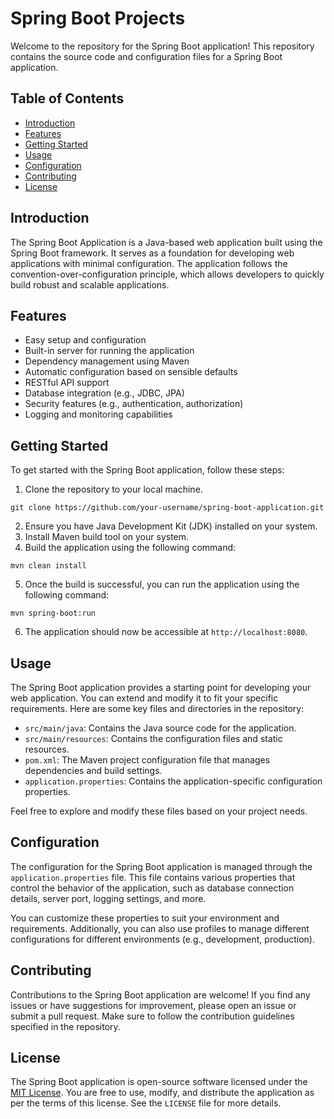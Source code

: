# Spring Boot Projects

Welcome to the repository for the Spring Boot application! This repository contains the source code and configuration files for a Spring Boot application.

## Table of Contents
- [Introduction](#introduction)
- [Features](#features)
- [Getting Started](#getting-started)
- [Usage](#usage)
- [Configuration](#configuration)
- [Contributing](#contributing)
- [License](#license)

## Introduction
The Spring Boot Application is a Java-based web application built using the Spring Boot framework. It serves as a foundation for developing web applications with minimal configuration. The application follows the convention-over-configuration principle, which allows developers to quickly build robust and scalable applications.

## Features
- Easy setup and configuration
- Built-in server for running the application
- Dependency management using Maven
- Automatic configuration based on sensible defaults
- RESTful API support
- Database integration (e.g., JDBC, JPA)
- Security features (e.g., authentication, authorization)
- Logging and monitoring capabilities

## Getting Started
To get started with the Spring Boot application, follow these steps:

1. Clone the repository to your local machine.
```
git clone https://github.com/your-username/spring-boot-application.git
```
2. Ensure you have Java Development Kit (JDK) installed on your system.
3. Install Maven build tool on your system.
4. Build the application using the following command:
```
mvn clean install
```
5. Once the build is successful, you can run the application using the following command:
```
mvn spring-boot:run
```
6. The application should now be accessible at `http://localhost:8080`.

## Usage
The Spring Boot application provides a starting point for developing your web application. You can extend and modify it to fit your specific requirements. Here are some key files and directories in the repository:

- `src/main/java`: Contains the Java source code for the application.
- `src/main/resources`: Contains the configuration files and static resources.
- `pom.xml`: The Maven project configuration file that manages dependencies and build settings.
- `application.properties`: Contains the application-specific configuration properties.

Feel free to explore and modify these files based on your project needs.

## Configuration
The configuration for the Spring Boot application is managed through the `application.properties` file. This file contains various properties that control the behavior of the application, such as database connection details, server port, logging settings, and more.

You can customize these properties to suit your environment and requirements. Additionally, you can also use profiles to manage different configurations for different environments (e.g., development, production).

## Contributing
Contributions to the Spring Boot application are welcome! If you find any issues or have suggestions for improvement, please open an issue or submit a pull request. Make sure to follow the contribution guidelines specified in the repository.

## License
The Spring Boot application is open-source software licensed under the [MIT License](LICENSE). You are free to use, modify, and distribute the application as per the terms of this license. See the `LICENSE` file for more details.
